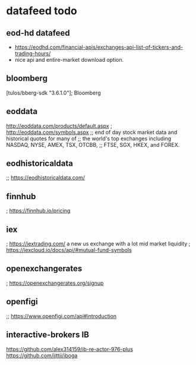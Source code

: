 # datafeed todo

## eod-hd datafeed

- https://eodhd.com/financial-apis/exchanges-api-list-of-tickers-and-trading-hours/
- nice api and entire-market download option.

## bloomberg
 [tulos/bberg-sdk "3.6.1.0"]; Bloomberg


## eoddata
  http://eoddata.com/products/default.aspx
; http://eoddata.com/symbols.aspx
;; end of day stock market data and historical quotes for many of 
;; the world's top exchanges including NASDAQ, NYSE, AMEX, TSX, OTCBB, 
;; FTSE, SGX, HKEX, and FOREX.


## eodhistoricaldata
;; https://eodhistoricaldata.com/


## finnhub
; https://finnhub.io/pricing

## iex

; https://iextrading.com/  a new us exchange with a lot mid market liquidity
; https://iexcloud.io/docs/api/#mutual-fund-symbols

## openexchangerates

; https://openexchangerates.org/signup

## openfigi
;; https://www.openfigi.com/api#introduction


## interactive-brokers IB
https://github.com/alex314159/ib-re-actor-976-plus
https://github.com/jjttjj/iboga